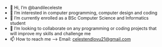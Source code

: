 - 👋 Hi, I’m @bandileceleste
- 👀 I’m interested in computer programming, computer design and coding
- 🌱 I’m currently enrolled as a BSc Computer Science and Informatics student
- 💞️ I’m looking to collaborate on any programming or coding projects that will improve my skills and challenge me
- 📫 How to reach me --> Email: celestendlovu21@gmail.com

<!---
bandileceleste/bandileceleste is a ✨ special ✨ repository because its `README.md` (this file) appears on your GitHub profile.
You can click the Preview link to take a look at your changes.
--->
